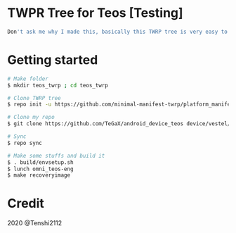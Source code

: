 # TWPR Tree for Teos [Testing]
```bash
Don't ask me why I made this, basically this TWRP tree is very easy to make and I want make it for someone who want make their own TWRP
````

# Getting started
```bash
# Make folder
$ mkdir teos_twrp ; cd teos_twrp

# Clone TWRP tree
$ repo init -u https://github.com/minimal-manifest-twrp/platform_manifest_twrp_omni.git -b twrp-7.1

# Clone my repo
$ git clone https://github.com/TeGaX/android_device_teos device/vestel/teos

# Sync
$ repo sync

# Make some stuffs and build it
$ . build/envsetup.sh
$ lunch omni_teos-eng
$ make recoveryimage
```

# Credit
2020 @Tenshi2112
